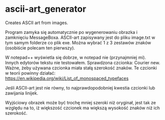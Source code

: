# ascii-art_generator
Creates ASCII art from images.

Program zamyka się automatycznie po wygenerowaniu obrazka i zamknięciu MessageBoxa.
ASCII-art zapisywany jest do pliku image.txt w tym samym folderze co plik exe.
Można wybrać 1 z 3 zestawów znaków (osobiście polecam ten pierwszy).

W notepad++ wyświetla się dobrze, w notepad nie (przynajmniej mi). Innych edytorów tekstu nie testowałem.
Sprawdzona czcionka: Courier new. Ważne, żeby używana czcionka miała stałą szerokość znaków.
Te czcionki w teorii powinny działać: https://en.wikipedia.org/wiki/List_of_monospaced_typefaces

Jeśli ASCII-art jest nie równy, to najprawdopodobniej kwestia czcionki lub zawijania linijek.

Wyjściowy obrazek może być trochę mniej szeroki niż oryginał, jest tak ze względu na to, iż większość czcionek 
ma większą wysokość znaków niż ich szerokość.
